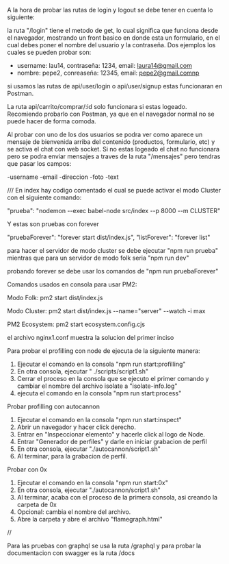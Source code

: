 A la hora de probar las rutas de login y logout se debe tener en cuenta lo siguiente:

la ruta "/login" tiene el metodo de get, lo cual significa que funciona desde el navegador, mostrando un front basico en donde esta un formulario, en el cual debes poner el nombre del usuario y la contraseña. Dos ejemplos los cuales se pueden probar son: 

- username: lau14, contraseña: 1234, email: laura14@gmail.com
- nombre: pepe2, conreaseña: 12345, email: pepe2@gmail.comnp

si usamos las rutas de api/user/login o api/user/signup estas funcionaran en Postman.

La ruta api/carrito/comprar/:id solo funcionara si estas logeado. Recomiendo probarlo con Postman, ya que en el navegador normal no se puede hacer de forma comoda.

Al probar con uno de los dos usuarios se podra ver como aparece un mensaje de bienvenida arriba del contenido (productos, formulario, etc) y se activa el chat con web socket. Si no estas logeado el chat no funcionara pero se podra enviar mensajes a traves de la ruta "/mensajes" pero tendras que pasar los campos:

-username
-email
-direccion
-foto
-text

///
En index hay codigo comentado el cual se puede activar el modo Cluster con el siguiente comando:

"prueba": "nodemon --exec babel-node src/index --p 8000 --m CLUSTER"

Y estas son pruebas con forever

"pruebaForever": "forever start dist/index.js",
"listForever": "forever list"

para hacer el servidor de modo cluster se debe ejecutar "npm run prueba"
mientras que para un servidor de modo folk seria "npm run dev"

probando forever se debe usar los comandos de "npm run pruebaForever"

Comandos usados en consola para usar PM2:

Modo Folk: pm2 start dist/index.js

Modo Cluster: pm2 start dist/index.js --name="server" --watch -i max

PM2 Ecosystem: pm2 start ecosystem.config.cjs

el archivo nginx1.conf muestra la solucion del primer inciso

Para probar el profilling con node de ejecuta de la siguiente manera: 

1. Ejecutar el comando en la consola "npm run start:profilling"
2. En otra consola, ejecutar " ./scripts/script1.sh"
3. Cerrar el proceso en la consola que se ejecuto el primer comando y cambiar el nombre del archivo isolate a "isolate-info.log"
4. ejecuta el comando en la consola "npm run start:process"

Probar profilling con autocannon

1. Ejecutar el comando en la consola "npm run start:inspect"
2. Abrir un navegador y hacer click derecho.
3. Entrar en "Inspeccionar elemento" y hacerle click al logo de Node.
4. Entrar "Generador de perfiles" y darle en iniciar grabacion de perfil
5. En otra consola, ejecutar "./autocannon/script1.sh"
6. Al terminar, para la grabacion de perfil.

Probar con 0x

1. Ejecutar el comando en la consola "npm run start:0x"
2. En otra consola, ejecutar "./autocannon/script1.sh"
3. Al terminar, acaba con el proceso de la primera consola, asi creando la carpeta de 0x
4. Opcional: cambia el nombre del archivo.
5. Abre la carpeta y abre el archivo "flamegraph.html" 

//

Para las pruebas con graphql se usa la ruta /graphql y para probar la documentacion con swagger es la ruta /docs